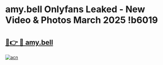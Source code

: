 # amy.bell Onlyfans Leaked - New Video & Photos March 2025 !b6019

# <h2><a href="https://3r7y0n.iuczelnia.edu.pl?title=amy.bell&ref=b6019">🔗👉 🔴 amy.bell</a></h2>

[![acn](https://github.com/user-attachments/assets/0f9c940e-d8b0-45ae-aac7-cd30a18b3e1c)](https://3r7y0n.iuczelnia.edu.pl?title=amy.bell&ref=b6019)

